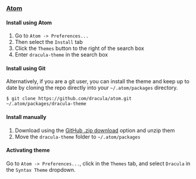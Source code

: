 ### [Atom](https://atom.io/)

#### Install using Atom

1.  Go to `Atom -> Preferences...`
2.  Then select the `Install` tab
3.  Click the `Themes` button to the right of the search box
4.  Enter `dracula-theme` in the search box

#### Install using Git

Alternatively, if you are a git user, you can install the theme and keep up to date by cloning the repo directly into your `~/.atom/packages` directory.

    $ git clone https://github.com/dracula/atom.git ~/.atom/packages/dracula-theme

#### Install manually

1.  Download using the [GitHub .zip download](https://github.com/dracula/atom/archive/master.zip) option and unzip them
2.  Move the `dracula-theme` folder to `~/.atom/packages`

#### Activating theme

Go to `Atom -> Preferences...`, click in the `Themes` tab, and select `Dracula` in the `Syntax Theme` dropdown.
